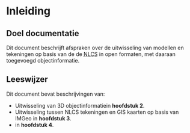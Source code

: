# Inleiding

## Doel documentatie
Dit document beschrijft afspraken over de uitwisseling van modellen en tekeningen op basis van de de <abbr title="Nederlandse CAD-standaard">NLCS</abbr> in open formaten, met daaraan toegevoegd objectinformatie.


## Leeswijzer

Dit document bevat beschrijvingen van:

* Uitwisseling van 3D objectinformatiein **hoofdstuk 2**. 
* Uitwisseling tussen NLCS tekeningen en GIS kaarten op basis van IMGeo in **hoofdstuk 3**. 
* in **hoofdstuk 4**. 



